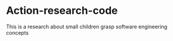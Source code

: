 # Action-research-code
This is a research about small children grasp software engineering concepts 
